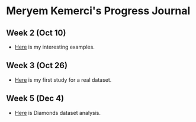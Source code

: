 # Meryem Kemerci's Progress Journal

## Week 2 (Oct 10)

+ [Here](interesting_examples.html) is my interesting examples. 

## Week 3 (Oct 26)

+ [Here](HW2_meryem.html) is my first study for a real dataset. 

## Week 5 (Dec 4) 

+ [Here](Diamonds_work.html) is Diamonds dataset analysis. 